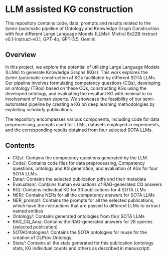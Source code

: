 # LLM assisted KG construction
This repository contains code, data, prompts and results related to the (semi-)automatic pipeline of Ontology and Knowledge Graph Construction with four different Large Language Models (LLMs): Mixtral 8x22B Instruct v0.1-Instruct-v0.1, GPT-4o, GPT-3.5, Gemini.

## Overview
In this project, we explore the potential of utilizing Large Language Models (LLMs) to generate Knowledge Graphs (KGs). This work explores the (semi-)automatic construction of KGs facilitated by different SOTA LLMs. Our pipeline involves formulating competency questions (CQs), developing an ontology (TBox) based on these CQs, constructing KGs using the developed ontology, and evaluating the resultant KG with minimal to no involvement of human experts. We showcase the feasibility of our semi-automated pipeline by creating a KG on deep learning methodologies by exploiting scholarly publications.

The repository encompasses various components, including code for data preprocessing, prompts used for LLMs, datasets employed in experiments, and the corresponding results obtained from four selected SOTA LLMs.

## Contents
* CQs/: Contains the competency questions generated by the LLM.
* Code/: Contains code files for data preprocessing, Competency questions, ontology and KG generation, and evaluation of KGs for four SOTA LLMs.
* Data/: Contains the selected publication pdfs and their metadata
* Evaluation/: Contains human evaluations of RAG-generated CQ answers
* KG/: Contains individual KG for 30 publications for 4 SOTA LLMs
* NER/: Contains NERs for all the competency answers for SOTA LLMs
* NER_prompt/: Contains the prompts for all the selected publications, which have the instructions that are passed to different LLMs to extract named entities
* Ontology/: Contains generated ontologies from four SOTA LLMs
* RAG_CQ_Ans/: Contains the RAG-generated answers for 28 queries (selected publication)
* SOTAOntologies/: Contains the SOTA ontologies for reuse for the creation of DLProv Ontology
* Stats/: Contains all the stats generated for this publication (ontology stats, KG individual counts and others as described in manuscript)
